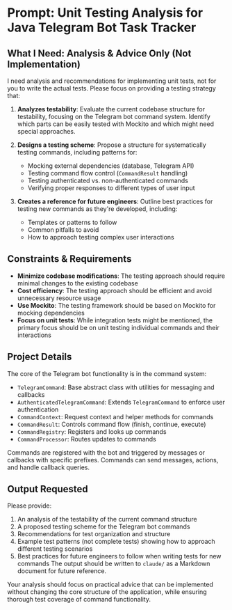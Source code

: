 # Prompt: Unit Testing Analysis for Java Telegram Bot Task Tracker

## What I Need: Analysis & Advice Only (Not Implementation)
I need analysis and recommendations for implementing unit tests, not for you to write the actual tests. Please focus on providing a testing strategy that:

1. **Analyzes testability**: Evaluate the current codebase structure for testability, focusing on the Telegram bot command system. Identify which parts can be easily tested with Mockito and which might need special approaches.

2. **Designs a testing scheme**: Propose a structure for systematically testing commands, including patterns for:
   - Mocking external dependencies (database, Telegram API)
   - Testing command flow control (`CommandResult` handling)
   - Testing authenticated vs. non-authenticated commands
   - Verifying proper responses to different types of user input

3. **Creates a reference for future engineers**: Outline best practices for testing new commands as they're developed, including:
   - Templates or patterns to follow
   - Common pitfalls to avoid
   - How to approach testing complex user interactions

## Constraints & Requirements
- **Minimize codebase modifications**: The testing approach should require minimal changes to the existing codebase
- **Cost efficiency**: The testing approach should be efficient and avoid unnecessary resource usage
- **Use Mockito**: The testing framework should be based on Mockito for mocking dependencies
- **Focus on unit tests**: While integration tests might be mentioned, the primary focus should be on unit testing individual commands and their interactions

## Project Details
The core of the Telegram bot functionality is in the command system:
- `TelegramCommand`: Base abstract class with utilities for messaging and callbacks
- `AuthenticatedTelegramCommand`: Extends `TelegramCommand` to enforce user authentication
- `CommandContext`: Request context and helper methods for commands
- `CommandResult`: Controls command flow (finish, continue, execute)
- `CommandRegistry`: Registers and looks up commands
- `CommandProcessor`: Routes updates to commands

Commands are registered with the bot and triggered by messages or callbacks with specific prefixes. Commands can send messages, actions, and handle callback queries.

## Output Requested
Please provide:
1. An analysis of the testability of the current command structure
2. A proposed testing scheme for the Telegram bot commands
3. Recommendations for test organization and structure
4. Example test patterns (not complete tests) showing how to approach different testing scenarios
5. Best practices for future engineers to follow when writing tests for new commands
The output should be written to `claude/` as a Markdown document for future reference.

Your analysis should focus on practical advice that can be implemented without changing the core structure of the application, while ensuring thorough test coverage of command functionality.
